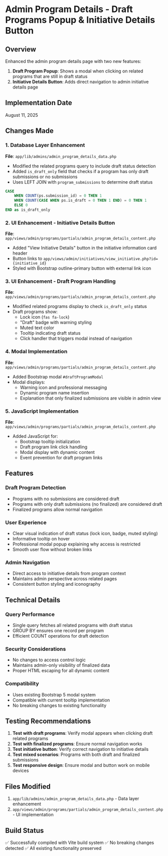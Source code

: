 # Admin Program Details - Draft Programs Popup & Initiative Details Button

## Overview
Enhanced the admin program details page with two new features:
1. **Draft Program Popup**: Shows a modal when clicking on related programs that are still in draft status
2. **Initiative Details Button**: Adds direct navigation to admin initiative details page

## Implementation Date
August 11, 2025

## Changes Made

### 1. Database Layer Enhancement
**File**: `app/lib/admins/admin_program_details_data.php`

- Modified the related programs query to include draft status detection
- Added `is_draft_only` field that checks if a program has only draft submissions or no submissions
- Uses LEFT JOIN with `program_submissions` to determine draft status

```sql
CASE 
    WHEN COUNT(ps.submission_id) = 0 THEN 1
    WHEN COUNT(CASE WHEN ps.is_draft = 0 THEN 1 END) = 0 THEN 1
    ELSE 0
END as is_draft_only
```

### 2. UI Enhancement - Initiative Details Button
**File**: `app/views/admin/programs/partials/admin_program_details_content.php`

- Added "View Initiative Details" button in the initiative information card header
- Button links to `app/views/admin/initiatives/view_initiative.php?id={initiative_id}`
- Styled with Bootstrap outline-primary button with external link icon

### 3. UI Enhancement - Draft Program Handling
**File**: `app/views/admin/programs/partials/admin_program_details_content.php`

- Modified related programs display to check `is_draft_only` status
- Draft programs show:
  - Lock icon (`fas fa-lock`)
  - "Draft" badge with warning styling
  - Muted text color
  - Tooltip indicating draft status
  - Click handler that triggers modal instead of navigation

### 4. Modal Implementation
**File**: `app/views/admin/programs/partials/admin_program_details_content.php`

- Added Bootstrap modal `#draftProgramModal`
- Modal displays:
  - Warning icon and professional messaging
  - Dynamic program name insertion
  - Explanation that only finalized submissions are visible in admin view

### 5. JavaScript Implementation
**File**: `app/views/admin/programs/partials/admin_program_details_content.php`

- Added JavaScript for:
  - Bootstrap tooltip initialization
  - Draft program link click handling
  - Modal display with dynamic content
  - Event prevention for draft program links

## Features

### Draft Program Detection
- Programs with no submissions are considered draft
- Programs with only draft submissions (no finalized) are considered draft
- Finalized programs allow normal navigation

### User Experience
- Clear visual indication of draft status (lock icon, badge, muted styling)
- Informative tooltip on hover
- Professional modal popup explaining why access is restricted
- Smooth user flow without broken links

### Admin Navigation
- Direct access to initiative details from program context
- Maintains admin perspective across related pages
- Consistent button styling and iconography

## Technical Details

### Query Performance
- Single query fetches all related programs with draft status
- GROUP BY ensures one record per program
- Efficient COUNT operations for draft detection

### Security Considerations
- No changes to access control logic
- Maintains admin-only visibility of finalized data
- Proper HTML escaping for all dynamic content

### Compatibility
- Uses existing Bootstrap 5 modal system
- Compatible with current tooltip implementation
- No breaking changes to existing functionality

## Testing Recommendations

1. **Test with draft programs**: Verify modal appears when clicking draft related programs
2. **Test with finalized programs**: Ensure normal navigation works
3. **Test initiative button**: Verify correct navigation to initiative details
4. **Test mixed scenarios**: Programs with both draft and finalized submissions
5. **Test responsive design**: Ensure modal and button work on mobile devices

## Files Modified

1. `app/lib/admins/admin_program_details_data.php` - Data layer enhancement
2. `app/views/admin/programs/partials/admin_program_details_content.php` - UI implementation

## Build Status
✅ Successfully compiled with Vite build system
✅ No breaking changes detected
✅ All existing functionality preserved
